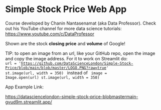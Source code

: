 # Simple Stock Price Web App

Course developed by Chanin Nantasenamat (aka Data Professor). 
Check out his YouTube channel for more data science tutorials: https://www.youtube.com/c/DataProfessor

Shown are the stock **closing price** and **volume** of Google!        

TIP: to open an image from an url, like your GitHub repo, open the image and copy the image address.
For it to work on Streamlit do:
<code>
url = 'https://github.com/DataScienceLondon/Simple-Stock-Price/blob/main/blob/master/LOGO.PNG?raw=true'
st.image(url, width = 350)
</code>
instead of
<code>
image = Image.open(url)
st.image(url, width = 350)
</code>

App Example Link:

https://datasciencelondon-simple-stock-price-blobmastermain-gvud9m.streamlit.app/
